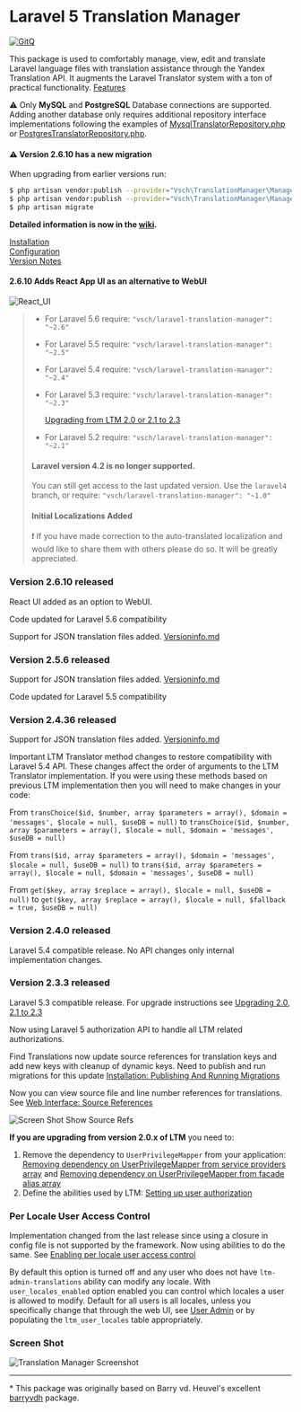 # Laravel 5 Translation Manager

[![GitQ](https://gitq.com/badge.svg)](https://gitq.com/vsch/laravel-translation-manager)

This package is used to comfortably manage, view, edit and translate Laravel language files with
translation assistance through the Yandex Translation API. It augments the Laravel Translator
system with a ton of practical functionality. [Features]

:warning: Only **MySQL** and **PostgreSQL** Database connections are supported. Adding another
database only requires additional repository interface implementations following the examples of
[MysqlTranslatorRepository.php] or [PostgresTranslatorRepository.php].

#### :warning: **Version 2.6.10 has a new migration** 

When upgrading from earlier versions run:

```bash
$ php artisan vendor:publish --provider="Vsch\TranslationManager\ManagerServiceProvider" --tag=public --force
$ php artisan vendor:publish --provider="Vsch\TranslationManager\ManagerServiceProvider" --tag=migrations
$ php artisan migrate
```

**Detailed information is now in the [wiki].**

[Installation][]  
[Configuration][]  
[Version Notes][]

#### 2.6.10 Adds React App UI as an alternative to WebUI 

![React_UI](../../wiki/images/React_UI.png)

> * For Laravel 5.6 require: `"vsch/laravel-translation-manager": "~2.6"`
>
> * For Laravel 5.5 require: `"vsch/laravel-translation-manager": "~2.5"`
>
> * For Laravel 5.4 require: `"vsch/laravel-translation-manager": "~2.4"`
>
> * For Laravel 5.3 require: `"vsch/laravel-translation-manager": "~2.3"`
>   
>   [Upgrading from LTM 2.0 or 2.1 to 2.3](../../wiki/Upgrade-2.0-to-2.3)
>
> * For Laravel 5.2 require: `"vsch/laravel-translation-manager": "~2.1"`
>
> #### Laravel version 4.2 is no longer supported.
>
> You can still get access to the last updated version. Use the `laravel4` branch, or require:
> `"vsch/laravel-translation-manager": "~1.0"`
> 
> #### Initial Localizations Added
>
> :exclamation: If you have made correction to the auto-translated localization and would like
> to share them with others please do so. It will be greatly appreciated.

### Version 2.6.10 released

React UI added as an option to WebUI.

Code updated for Laravel 5.6 compatibility

Support for JSON translation files added. [Versioninfo.md](versioninfo.md#264) 

### Version 2.5.6 released

Support for JSON translation files added. [Versioninfo.md](versioninfo.md#256)

Code updated for Laravel 5.5 compatibility

### Version 2.4.36 released

Support for JSON translation files added.  [Versioninfo.md](versioninfo.md#2436)

Important LTM Translator method changes to restore compatibility with Laravel 5.4 API. These
changes affect the order of arguments to the LTM Translator implementation. If you were using
these methods based on previous LTM implementation then you will need to make changes in your
code:

From `transChoice($id, $number, array $parameters = array(), $domain = 'messages', $locale =
null, $useDB = null)` to `transChoice($id, $number, array $parameters = array(), $locale = null,
$domain = 'messages', $useDB = null)`

From `trans($id, array $parameters = array(), $domain = 'messages', $locale = null, $useDB =
null)` to `trans($id, array $parameters = array(), $locale = null, $domain = 'messages', $useDB
= null)`

From `get($key, array $replace = array(), $locale = null, $useDB = null)` to `get($key, array
$replace = array(), $locale = null, $fallback = true, $useDB = null)`

### Version 2.4.0 released

Laravel 5.4 compatible release. No API changes only internal implementation changes.

### Version 2.3.3 released

Laravel 5.3 compatible release. For upgrade instructions see
[Upgrading 2.0, 2.1 to 2.3](../../wiki/Upgrade-2.0-to-2.3)

Now using Laravel 5 authorization API to handle all LTM related authorizations.

Find Translations now update source references for translation keys and add new keys with
cleanup of dynamic keys. Need to publish and run migrations for this update
[Installation: Publishing And Running Migrations]

Now you can view source file and line number references for translations. See
[Web Interface: Source References]

![Screen Shot Show Source Refs]

**If you are upgrading from version 2.0.x of LTM** you need to:

1. Remove the dependency to `UserPrivilegeMapper` from your application:
   [Removing dependency on UserPrivilegeMapper from service providers array] and
   [Removing dependency on UserPrivilegeMapper from facade alias array]
2. Define the abilities used by LTM: [Setting up user authorization]

### Per Locale User Access Control

Implementation changed from the last release since using a closure in config file is not
supported by the framework. Now using abilities to do the same. See
[Enabling per locale user access control]

By default this option is turned off and any user who does not have `ltm-admin-translations`
ability can modify any locale. With `user_locales_enabled` option enabled you can control which
locales a user is allowed to modify. Default for all users is all locales, unless you
specifically change that through the web UI, see [User Admin] or by populating the
`ltm_user_locales` table appropriately.

### Screen Shot

![Translation Manager Screenshot]

***

\* This package was originally based on Barry vd. Heuvel's excellent [barryvdh] package.

[barryvdh]: https://github.com/barryvdh/laravel-translation-manager
[Configuration]: ../../wiki/Configuration
[Enabling per locale user access control]: ../../wiki/Configuration#enabling-per-locale-user-access-control
[Features]: ../../wiki/#features
[Installation]: ../../wiki/Installation
[Installation: Publishing And Running Migrations]: ../../wiki/Installation#publishing-and-running-migrations
[Removing dependency on UserPrivilegeMapper from facade alias array]: ../../wiki/Installation#removing-dependency-on-userprivilegemapper-from-facade-alias-array
[Removing dependency on UserPrivilegeMapper from service providers array]: ../../wiki/Installation#removing-dependency-on-userprivilegemapper-from-service-providers-array
[Screen Shot Show Source Refs]: https://raw.githubusercontent.com/wiki/vsch/laravel-translation-manager/images/ScreenShot_ShowSourceRefs.png
[Setting up user authorization]: ../../wiki/Installation#setting-up-user-authorization
[Translation Manager Screenshot]: https://raw.githubusercontent.com/wiki/vsch/laravel-translation-manager/images/ScreenShot_main.png
[User Admin]: ../../wiki/Web-Interface#user-admin
[Version Notes]: versioninfo.md
[Web Interface: Source References]: ../../wiki/Web-Interface#source-references
[wiki]: ../../wiki
[MysqlTranslatorRepository.php]: https://github.com/vsch/laravel-translation-manager/blob/master/src/Repositories/MysqlTranslatorRepository.php
[PostgresTranslatorRepository.php]: https://github.com/vsch/laravel-translation-manager/blob/master/src/Repositories/PostgresTranslatorRepository.php

